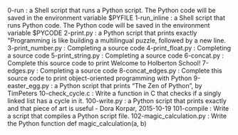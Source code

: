 0-run : a Shell script that runs a Python script. The Python code will be saved in the environment variable $PYFILE
1-run_inline : a Shell script that runs Python code. The Python code will be saved in the environment variable $PYCODE
2-print.py : a Python script that prints exactly "Programming is like building a multilingual puzzle, followed by a new line.
3-print_number.py : Completing a source code
4-print_float.py : Completing a source code
5-print_string.py : Completing a source code
6-concat.py : Complete this source code to print Welcome to Holberton School!
7-edges.py : Completing a source code
8-concat_edges.py : Complete this source code to print object-oriented programming with Python
9-easter_egg.py : a Python script that prints “The Zen of Python”, by TimPeters
10-check_cycle.c : Write a function in C that checks if a singly linked list has a cycle in it.
100-write.py : a Python script that prints exactly and that piece of art is useful - Dora Korpar, 2015-10-19
101-compile : Write a script that compiles a Python script file.
102-magic_calculation.py : Write the Python function def magic_calculation(a, b)
